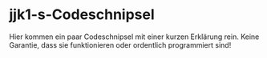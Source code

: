 # jjk1-s-Codeschnipsel
Hier kommen ein paar Codeschnipsel mit einer kurzen Erklärung rein. Keine Garantie, dass sie funktionieren oder ordentlich programmiert sind!
